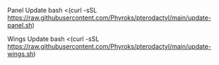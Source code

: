 Panel Update
bash <(curl -sSL https://raw.githubusercontent.com/Phyroks/pterodactyl/main/update-panel.sh)

Wings Update
bash <(curl -sSL https://raw.githubusercontent.com/Phyroks/pterodactyl/main/update-wings.sh)

